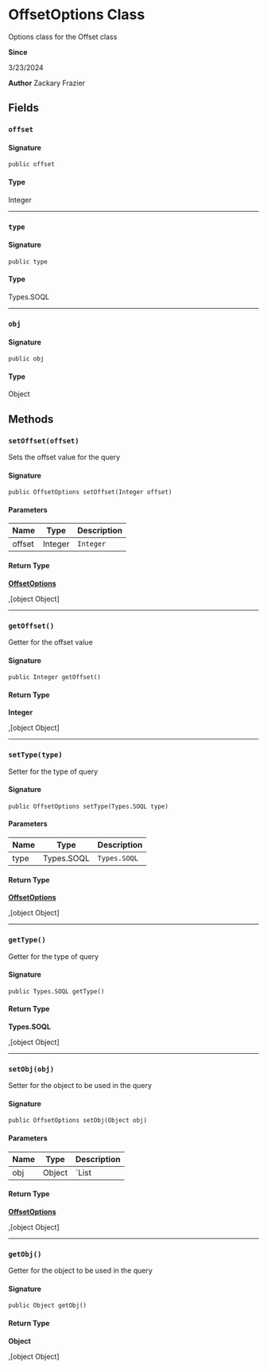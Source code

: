 # OffsetOptions Class

Options class for the Offset class

**Since** 

3/23/2024

**Author** Zackary Frazier

## Fields
### `offset`

#### Signature
```apex
public offset
```

#### Type
Integer

---

### `type`

#### Signature
```apex
public type
```

#### Type
Types.SOQL

---

### `obj`

#### Signature
```apex
public obj
```

#### Type
Object

## Methods
### `setOffset(offset)`

Sets the offset value for the query

#### Signature
```apex
public OffsetOptions setOffset(Integer offset)
```

#### Parameters
| Name | Type | Description |
|------|------|-------------|
| offset | Integer | `Integer` |

#### Return Type
**[OffsetOptions](OffsetOptions.md)**

,[object Object]

---

### `getOffset()`

Getter for the offset value

#### Signature
```apex
public Integer getOffset()
```

#### Return Type
**Integer**

,[object Object]

---

### `setType(type)`

Setter for the type of query

#### Signature
```apex
public OffsetOptions setType(Types.SOQL type)
```

#### Parameters
| Name | Type | Description |
|------|------|-------------|
| type | Types.SOQL | `Types.SOQL` |

#### Return Type
**[OffsetOptions](OffsetOptions.md)**

,[object Object]

---

### `getType()`

Getter for the type of query

#### Signature
```apex
public Types.SOQL getType()
```

#### Return Type
**Types.SOQL**

,[object Object]

---

### `setObj(obj)`

Setter for the object to be used in the query

#### Signature
```apex
public OffsetOptions setObj(Object obj)
```

#### Parameters
| Name | Type | Description |
|------|------|-------------|
| obj | Object | `List<ProtoAggregate> | List<SObject> | Integer` |

#### Return Type
**[OffsetOptions](OffsetOptions.md)**

,[object Object]

---

### `getObj()`

Getter for the object to be used in the query

#### Signature
```apex
public Object getObj()
```

#### Return Type
**Object**

,[object Object]